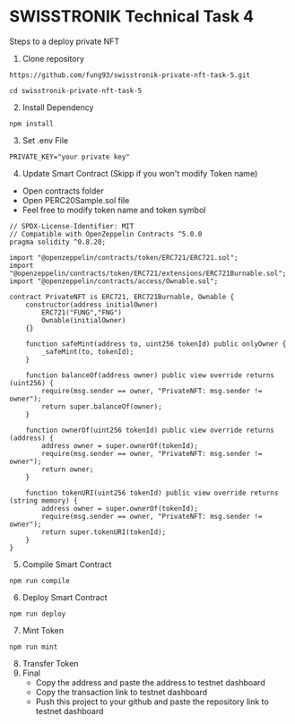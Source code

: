 # SWISSTRONIK Technical Task 4

Steps to a deploy private NFT

1. Clone repository
```shell
https://github.com/fung93/swisstronik-private-nft-task-5.git
```
```shell
cd swisstronik-private-nft-task-5
```
2. Install Dependency
```shell
npm install
```
3. Set .env File
```shell
PRIVATE_KEY="your private key"
```
4. Update Smart Contract (Skipp if you won't modify Token name)
- Open contracts folder
- Open PERC20Sample.sol file
- Feel free to modify token name and token symbol
```shell
// SPDX-License-Identifier: MIT
// Compatible with OpenZeppelin Contracts ^5.0.0
pragma solidity ^0.8.20;

import "@openzeppelin/contracts/token/ERC721/ERC721.sol";
import "@openzeppelin/contracts/token/ERC721/extensions/ERC721Burnable.sol";
import "@openzeppelin/contracts/access/Ownable.sol";

contract PrivateNFT is ERC721, ERC721Burnable, Ownable {
    constructor(address initialOwner)
        ERC721("FUNG","FNG")
        Ownable(initialOwner)
    {}

    function safeMint(address to, uint256 tokenId) public onlyOwner {
        _safeMint(to, tokenId);
    }

    function balanceOf(address owner) public view override returns (uint256) {
        require(msg.sender == owner, "PrivateNFT: msg.sender != owner");
        return super.balanceOf(owner);
    }

    function ownerOf(uint256 tokenId) public view override returns (address) {
        address owner = super.ownerOf(tokenId);
        require(msg.sender == owner, "PrivateNFT: msg.sender != owner");
        return owner;
    }

    function tokenURI(uint256 tokenId) public view override returns (string memory) {
        address owner = super.ownerOf(tokenId);
        require(msg.sender == owner, "PrivateNFT: msg.sender != owner");
        return super.tokenURI(tokenId);
    }
}
```
5. Compile Smart Contract
```shell
npm run compile
```
6. Deploy Smart Contract
```shell
npm run deploy
```
7. Mint Token
```shell
npm run mint
```
8. Transfer Token
9. Final
   - Copy the address and paste the address to testnet dashboard
   - Copy the transaction link to testnet dashboard
   - Push this project to your github and paste the repository link to testnet dashboard
